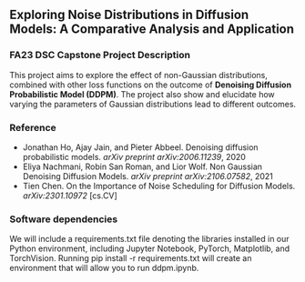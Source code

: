 ## Exploring Noise Distributions in Diffusion Models: A Comparative Analysis and Application
### FA23 DSC Capstone Project Description
This project aims to explore the effect of non-Gaussian distributions, combined with other loss functions on the outcome of **Denoising Diffusion Probabilistic Model (DDPM)**. The project also show and elucidate how varying the parameters of Gaussian distributions lead to different outcomes.
### Reference
- Jonathan Ho, Ajay Jain, and Pieter Abbeel. Denoising diffusion probabilistic models. *arXiv preprint arXiv:2006.11239*, 2020
- Eliya Nachmani, Robin San Roman, and Lior Wolf. Non Gaussian Denoising Diffusion Models. *arXiv preprint arXiv:2106.07582*, 2021
- Tien Chen. On the Importance of Noise Scheduling for Diffusion Models. *arXiv:2301.10972* [cs.CV]

### Software dependencies
We will include a requirements.txt file denoting the libraries installed in our Python environment, including Jupyter Notebook, PyTorch, Matplotlib, and TorchVision. Running pip install -r requirements.txt will create an environment that will allow you to run ddpm.ipynb.
